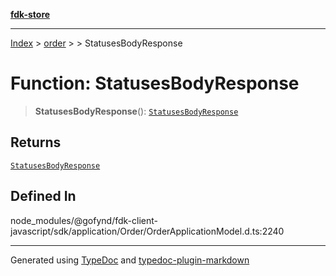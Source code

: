 [**fdk-store**](../../../README.md)
***

[Index](../../../API.md) > [order](../../README.md) > [<internal>](../README.md) > StatusesBodyResponse

# Function: StatusesBodyResponse

> **StatusesBodyResponse**(): [`StatusesBodyResponse`](../type-aliases/type-alias.StatusesBodyResponse.md)

## Returns

[`StatusesBodyResponse`](../type-aliases/type-alias.StatusesBodyResponse.md)

## Defined In

node\_modules/@gofynd/fdk-client-javascript/sdk/application/Order/OrderApplicationModel.d.ts:2240

***
Generated using [TypeDoc](https://typedoc.org/) and [typedoc-plugin-markdown](https://www.npmjs.com/package/typedoc-plugin-markdown)
